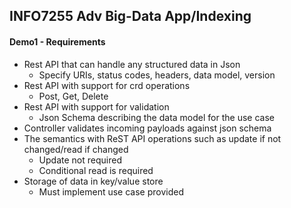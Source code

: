 ## INFO7255 Adv Big-Data App/Indexing

#### Demo1 - Requirements

-   Rest API that can handle any structured data in Json
    -   Specify URIs, status codes, headers, data model, version
-   Rest API with support for crd operations
    -   Post, Get, Delete
-   Rest API with support for validation
    -   Json Schema describing the data model for the use case
-   Controller validates incoming payloads against json schema
-   The semantics with ReST API operations such as update if not changed/read if changed
    -   Update not required
    -   Conditional read is required
-   Storage of data in key/value store
    -   Must implement use case provided
